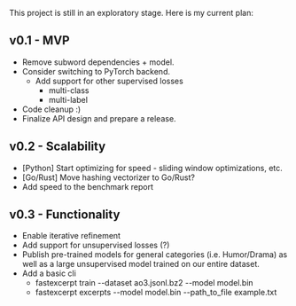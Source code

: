 This project is still in an exploratory stage. Here is my current plan:

## v0.1 - MVP

 - Remove subword dependencies + model.
 - Consider switching to PyTorch backend.
   - Add support for other supervised losses
     - multi-class
     - multi-label
 - Code cleanup :)
 - Finalize API design and prepare a release.

## v0.2 - Scalability

 - [Python] Start optimizing for speed - sliding window optimizations, etc.
 - [Go/Rust] Move hashing vectorizer to Go/Rust?
 - Add speed to the benchmark report

## v0.3 - Functionality

  - Enable iterative refinement
  - Add support for unsupervised losses (?)
  - Publish pre-trained models for general categories (i.e. Humor/Drama) as well
    as a large unsupervised model trained on our entire dataset.
  - Add a basic cli
    - fastexcerpt train --dataset ao3.jsonl.bz2 --model model.bin
    - fastexcerpt excerpts --model model.bin --path_to_file example.txt
